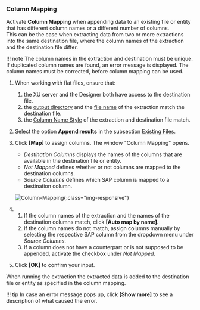 ### Column Mapping

Activate **Column Mapping** when appending data to an existing file or entity that has different column names or a different number of columns.<br>
This can be the case when extracting data from two or more extractions into the same destination file, where the column names of the extraction and the destination file differ.

!!! note 
	The column names in the extraction and destination must be unique. 
	If duplicated column names are found, an error message is displayed.
	The column names must be corrected, before column mapping can be used.

1. When working with flat files, ensure that:<br>
	1. the XU server and the Designer both have access to the destination file.<br>
	2. the [output directory](#destination-details) and the [file name](#file-name) of the extraction match the destination file. <br>
	3. the [Column Name Style](#column-name-style) of the extraction and destination file match.
2. Select the option **Append results** in the subsection [Existing Files](#existing-files).
3. Click **[Map]** to assign columns. The window "Column Mapping" opens.<br>
	- *Destination Columns* displays the names of the columns that are available in the destination file or entity.
	- *Not Mapped* defines whether or not columns are mapped to the destination columns.
	- *Source Columns* defines which SAP column is mapped to a destination column.

	![Column-Mapping](../../assets/images/documentation/destinations/flat-file-csv/column-mapping.png){:class="img-responsive"}
4.	1. If the column names of the extraction and the names of the destination columns match, click **[Auto map by name]**.<br>
	2. If the column names do not match, assign columns manually by selecting the respective SAP column from the dropdown menu under *Source Columns*.<br>
	3. If a column does not have a counterpart or is not supposed to be appended, activate the checkbox under *Not Mapped*.<br>
5. Click **[OK]** to confirm your input.

When running the extraction the extracted data is added to the destination file or entity as specified in the column mapping.

!!! tip 
	In case an error message pops up, click **[Show more]** to see a description of what caused the error.
